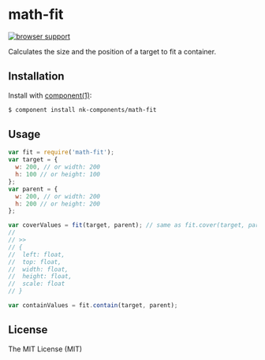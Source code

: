 # math-fit

[![browser support](https://ci.testling.com/nk-components/math-fit.png)](https://ci.testling.com/nk-components/math-fit)

Calculates the size and the position of a target to fit a container.

## Installation

Install with [component(1)](http://component.io):

```bash
$ component install nk-components/math-fit
```

## Usage

```js
var fit = require('math-fit');
var target = {
  w: 200, // or width: 200
  h: 100 // or height: 100
};
var parent = {
  w: 200, // or width: 200
  h: 200 // or height: 200
};

var coverValues = fit(target, parent); // same as fit.cover(target, parent);
//
// >>
// {
//  left: float,
//  top: float,
//  width: float,
//  height: float,
//  scale: float
// }

var containValues = fit.contain(target, parent);
```

## License

  The MIT License (MIT)

